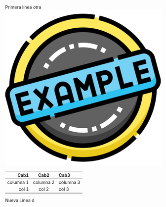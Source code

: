Primera línea otra
![Imagen de ejemplo](5650378.png)

|Cab1|Cab2|Cab3|
|-:|:-:|:-|
|columna 1|columna 2| columna 3|
|col 1|col 2| col 3|
Nueva Linea
d